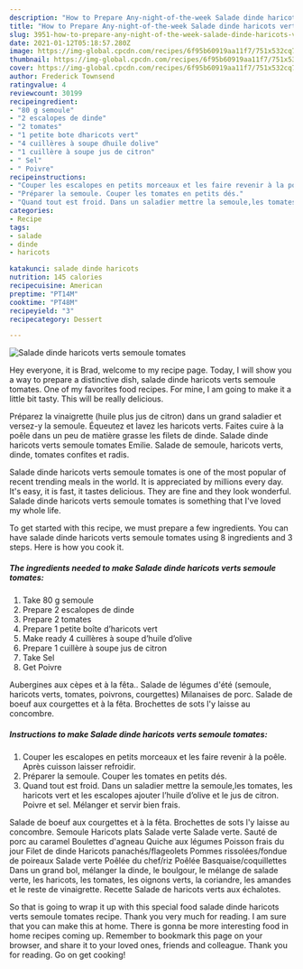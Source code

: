 ```yaml
---
description: "How to Prepare Any-night-of-the-week Salade dinde haricots verts semoule tomates"
title: "How to Prepare Any-night-of-the-week Salade dinde haricots verts semoule tomates"
slug: 3951-how-to-prepare-any-night-of-the-week-salade-dinde-haricots-verts-semoule-tomates
date: 2021-01-12T05:18:57.280Z
image: https://img-global.cpcdn.com/recipes/6f95b60919aa11f7/751x532cq70/salade-dinde-haricots-verts-semoule-tomates-photo-principale-de-la-recette.jpg
thumbnail: https://img-global.cpcdn.com/recipes/6f95b60919aa11f7/751x532cq70/salade-dinde-haricots-verts-semoule-tomates-photo-principale-de-la-recette.jpg
cover: https://img-global.cpcdn.com/recipes/6f95b60919aa11f7/751x532cq70/salade-dinde-haricots-verts-semoule-tomates-photo-principale-de-la-recette.jpg
author: Frederick Townsend
ratingvalue: 4
reviewcount: 30199
recipeingredient:
- "80 g semoule"
- "2 escalopes de dinde"
- "2 tomates"
- "1 petite bote dharicots vert"
- "4 cuillères à soupe dhuile dolive"
- "1 cuillère à soupe jus de citron"
- " Sel"
- " Poivre"
recipeinstructions:
- "Couper les escalopes en petits morceaux et les faire revenir à la poêle. Après cuisson laisser refroidir."
- "Préparer la semoule. Couper les tomates en petits dés."
- "Quand tout est froid. Dans un saladier mettre la semoule,les tomates, les haricots vert et les escalopes ajouter l’huile d’olive et le jus de citron. Poivre et sel. Mélanger et servir bien frais."
categories:
- Recipe
tags:
- salade
- dinde
- haricots

katakunci: salade dinde haricots 
nutrition: 145 calories
recipecuisine: American
preptime: "PT14M"
cooktime: "PT48M"
recipeyield: "3"
recipecategory: Dessert

---
```



![Salade dinde haricots verts semoule tomates](https://img-global.cpcdn.com/recipes/6f95b60919aa11f7/751x532cq70/salade-dinde-haricots-verts-semoule-tomates-photo-principale-de-la-recette.jpg)

Hey everyone, it is Brad, welcome to my recipe page. Today, I will show you a way to prepare a distinctive dish, salade dinde haricots verts semoule tomates. One of my favorites food recipes. For mine, I am going to make it a little bit tasty. This will be really delicious.

Préparez la vinaigrette (huile plus jus de citron) dans un grand saladier et versez-y la semoule. Équeutez et lavez les haricots verts. Faites cuire à la poêle dans un peu de matière grasse les filets de dinde. Salade dinde haricots verts semoule tomates Emilie. Salade de semoule, haricots verts, dinde, tomates confites et radis.

Salade dinde haricots verts semoule tomates is one of the most popular of recent trending meals in the world. It is appreciated by millions every day. It's easy, it is fast, it tastes delicious. They are fine and they look wonderful. Salade dinde haricots verts semoule tomates is something that I've loved my whole life.


To get started with this recipe, we must prepare a few ingredients. You can have salade dinde haricots verts semoule tomates using 8 ingredients and 3 steps. Here is how you cook it.

<!--inarticleads1-->

##### The ingredients needed to make Salade dinde haricots verts semoule tomates:

1. Take 80 g semoule
1. Prepare 2 escalopes de dinde
1. Prepare 2 tomates
1. Prepare 1 petite boîte d’haricots vert
1. Make ready 4 cuillères à soupe d’huile d’olive
1. Prepare 1 cuillère à soupe jus de citron
1. Take  Sel
1. Get  Poivre


Aubergines aux cèpes et à la fêta.. Salade de légumes d&#39;été (semoule, haricots verts, tomates, poivrons, courgettes) Milanaises de porc. Salade de boeuf aux courgettes et à la fêta. Brochettes de sots l&#39;y laisse au concombre. 

<!--inarticleads2-->

##### Instructions to make Salade dinde haricots verts semoule tomates:

1. Couper les escalopes en petits morceaux et les faire revenir à la poêle. Après cuisson laisser refroidir.
1. Préparer la semoule. Couper les tomates en petits dés.
1. Quand tout est froid. Dans un saladier mettre la semoule,les tomates, les haricots vert et les escalopes ajouter l’huile d’olive et le jus de citron. Poivre et sel. Mélanger et servir bien frais.


Salade de boeuf aux courgettes et à la fêta. Brochettes de sots l&#39;y laisse au concombre. Semoule Haricots plats Salade verte Salade verte. Sauté de porc au caramel Boulettes d&#39;agneau Quiche aux légumes Poisson frais du jour Filet de dinde Haricots panachés/flageolets Pommes rissolées/fondue de poireaux Salade verte Poêlée du chef/riz Poêlée Basquaise/coquillettes Dans un grand bol, mélanger la dinde, le boulgour, le mélange de salade verte, les haricots, les tomates, les oignons verts, la coriandre, les amandes et le reste de vinaigrette. Recette Salade de haricots verts aux échalotes. 

So that is going to wrap it up with this special food salade dinde haricots verts semoule tomates recipe. Thank you very much for reading. I am sure that you can make this at home. There is gonna be more interesting food in home recipes coming up. Remember to bookmark this page on your browser, and share it to your loved ones, friends and colleague. Thank you for reading. Go on get cooking!
